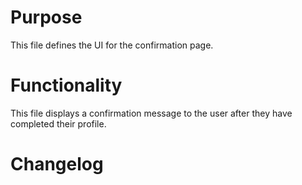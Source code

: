 # Purpose

This file defines the UI for the confirmation page.

# Functionality

This file displays a confirmation message to the user after they have completed their profile.

# Changelog

